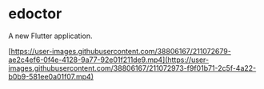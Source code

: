 # edoctor

A new Flutter application.


[https://user-images.githubusercontent.com/38806167/211072679-ae2c4ef6-0f4e-4128-9a77-92e01f211de9.mp4](https://user-images.githubusercontent.com/38806167/211072973-f9f01b71-2c5f-4a22-b0b9-581ee0a01f07.mp4)
